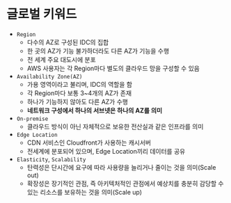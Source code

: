 # 글로벌 키워드

- `Region`
  - 다수의 AZ로 구성된 IDC의 집합
  - 한 곳의 AZ가 기능 불가하더라도 다른 AZ가 기능을 수행
  - 전 세계 주요 대도시에 분포
  - AWS 사용자는 각 Region마다 별도의 클라우드 망을 구성할 수 있음
- `Availability Zone(AZ)`
  - 가용 영역이라고 불리며, IDC의 역할을 함
  - 각 Region마다 보통 3~4개의 AZ가 존재
  - 하나가 기능하지 않아도 다른 AZ가 수행
  - **네트워크 구성에서 하나의 서브넷은 하나의 AZ를 의미**
- `On-premise`
  - 클라우드 방식이 아닌 자체적으로 보유한 전산실과 같은 인프라를 의미
- `Edge Location`
  - CDN 서비스인 Cloudfront가 사용하는 캐시서버
  - 전세계에 분포되어 있으며, Edge Location끼리 데이터를 공유
- `Elasticity`, `Scalability`
  - 탄력성은 단시간에 요구에 따라 사용량을 늘리거나 줄이는 것을 의미(Scale out)
  - 확장성은 장기적인 관점, 즉 아키텍처적인 관점에서 예상치를 충분히 감당할 수 있는 리소스를 보유하는 것을 의미(Scale up)


